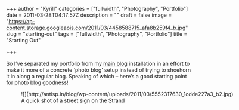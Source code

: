 +++
author = "Kyrill"
categories = ["fullwidth", "Photography", "Portfolio"]
date = 2011-03-28T04:17:57Z
description = ""
draft = false
image = "https://ap-content.storage.googleapis.com/2011/03/4458588715_afa8b259f4_b.jpg"
slug = "starting-out"
tags = ["fullwidth", "Photography", "Portfolio"]
title = "Starting Out"

+++


So I’ve separated my portfolio from my [main blog](http://antisp.in/blog "My Blog") installation in an effort to make it more of a concrete ‘photo blog’ setup instead of trying to shoehorn it in along a regular blog. Speaking of which – here’s a good starting point for photo blog goodness!

<figure class="thumbnail wp-caption aligncenter" id="attachment_806" style="width: 610px">
![](http://antisp.in/blog/wp-content/uploads/2011/03/5552317630_1cdde227a3_b2.jpg)
<figcaption class="caption wp-caption-text">A quick shot of a street sign on the Strand</figcaption></figure> 

 


